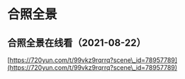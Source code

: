 # 合照全景

## 合照全景在线看（2021-08-22）

[https://720yun.com/t/99vkz9rqrrq?scene\_id=78957789](https://720yun.com/t/99vkz9rqrrq?scene\_id=78957789)
